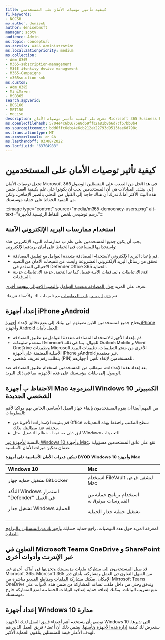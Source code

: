 ```yaml
---
title: كيفية تأثير توصيات الأمان على المستخدمين
f1.keywords:
- NOCSH
ms.author: deniseb
author: denisebmsft
manager: scotv
audience: Admin
ms.topic: conceptual
ms.service: o365-administration
ms.localizationpriority: medium
ms.collection:
- Adm_O365
- M365-subscription-management
- M365-identity-device-management
- M365-Campaigns
- m365solution-smb
ms.custom:
- Adm_O365
- MiniMaven
- MSB365
search.appverid:
- BCS160
- MET150
- MOE150
description: تعرف على كيفية تأثير توصيات الأمان Microsoft 365 Business Premium على المستخدمين وحماية بياناتك.
ms.openlocfilehash: 5704e4c6b0675e8d69ffb2a81b8b6d7bf57bb0b4
ms.sourcegitcommit: bdd6ffc6ebe4e6cb212ab22793d9513dae6d798c
ms.translationtype: MT
ms.contentlocale: ar-SA
ms.lasthandoff: 03/08/2022
ms.locfileid: "63704983"
---
```

# <a name="how-security-recommendations-affect-your-users"></a>كيفية تأثير توصيات الأمان على المستخدمين

تجعل توصيات الأمان Microsoft 365 في هذا الحل من الصعب على المتسللين الوصول إلى بيئتك. المبادلات هي أن المستخدمين يجب أن يكونوا على علم بكيفية العمل ضمن هذه البيئة الأكثر أمانا. ندرك أن هناك حاجة إلى القليل من التحلي بالصبر الإضافي، ولكن من المفيد الحفاظ على حماية مؤسستك.

:::image type="content" source="media/m365-democracy-users.png" alt-text="رسم توضيحي يلخص النقاط الرئيسية للأجهزة.":::

## <a name="use-secure-email-practices"></a>استخدام ممارسات البريد الإلكتروني الآمنة

يجب أن يكون جميع المستخدمين على علم ب ممارسات البريد الإلكتروني هذه واستخدامها للمساعدة في الحفاظ على أمان بريدهم الإلكتروني:

- قم بإعداد البريد الإلكتروني لاستخدام المصادقة متعددة العوامل مع تطبيق المصادقة.
- تحقق من رسائل البريد الإلكتروني المشروعة وابحث عن تلميحات الأمان من التصيد الاحتيالي المتقدم في Defender Office 365 الحماية.
- افتح الارتباطات والمرفقات الآمنة فقط، كما تم التحقق خزينة الارتباطات خزينة المرفقات.

تعرف على المزيد [حول المصادقة متعددة العوامل](m365bp-multifactor-authentication.md) [والتصيد الاحتيالي وهجمة أخرى](m365-campaigns-phishing-and-attacks.md).

قم [بتنزيل رسم بياني للمعلومات](m365-campaigns-protect-campaign-infographic.md) مع تلميحات لك ولأعضاء فريقك.

## <a name="set-up-iphones-and-android-devices"></a>إعداد أجهزة iPhone وAndroid

يحتاج جميع المستخدمين الذين تضيفهم إلى بيئتك إلى بضع دقائق لإعداد [أجهزة iPhone وأجهزة Android](../business/set-up-mobile-devices.md?toc=%2Fmicrosoft-365%2Fcampaigns%2Ftoc.json) للعمل بأمان:

- قم بإعداد الأجهزة لاستخدام المصادقة متعددة العوامل مع تطبيق المصادقة.
- استخدم تطبيقات Microsoft للجوال، بما في ذلك Outlook Mobile و Word OneDrive وتطبيقات Microsoft الأخرى من متجر التطبيقات. تطبيقات البريد الأصلية المضمنة على أجهزة iPhone وAndroid غير معتمدة. 
- يتطلب رقم تعريف شخصي (PIN) للمستخدمين لإلغاء تأمين أ جهازهم.

بعد إعداد هذه الإعدادات، سيطلب من المستخدمين استخدام تطبيق المصادقة عند الوصول إلى بيانات مؤسستك على هذه الأجهزة، بما في ذلك البريد.

## <a name="keep-byod-macs-and-windows-10-pcs-fresh"></a>الاحتفاظ ب أجهزة Mac المزدوجة Windows 10 الكمبيوتر الشخصي الجديدة

من المهم أيضا أن يقوم المستخدمون بإبقاء جهاز العمل الأساسي الخاص بهم مواكبا لأهم المعلومات:

- قم بتثبيت الإصدارات الأخيرة من Office سطح المكتب واحتفظ بهذه التحديثات محدثة، عند مطالبتك بذلك.
- ابق على مستجدات نظام التشغيل، مثل Windows التحديثات.

بالنسبة [للأجهزة غير Windows 10 وأجهزة Mac](m365bp-protect-pcs-macs.md)، تقع على عاتق المستخدمين مسؤولية ضمان تمكين ميزات الأمان الأساسية.

**تمكين قدرات الأمان الأساسية على أجهزة BYOD Windows 10 وأجهزة Mac**

|**Windows 10**|**Mac**|
|:-----|:------|
|تشغيل حماية جهاز BitLocker<p><p> التأكد Windows استمرار "Defender" في العمل <p>تشغيل جدار Windows الحماية| استخدام FileVault لتشفير قرص Mac <p><p>استخدام برنامج حماية من الفيروسات موثوق به <p>تشغيل حماية جدار الحماية|

لمعرفة المزيد حول هذه التوصيات، راجع حماية حسابك [وأجهزتك من المتسللين والبرامج الضارة](https://support.office.com/article/Protect-your-account-and-devices-from-hackers-and-malware-066d6216-a56b-4f90-9af3-b3a1e9a327d6#ID0EAABAAA=Windows_10).

## <a name="collaborate-using-microsoft-teams-onedrive-sharepoint-online-and-other-tools"></a>التعاون في Microsoft Teams OneDrive و SharePoint عبر الإنترنت وأدوات أخرى

قد يميل المستخدمون إلى مشاركة ملفات مؤسستك وتخزينها في أماكن أخرى غير Microsoft 365. Microsoft 365 من السهل التعاون في العمل ومشاركته بأمان قدر الإمكان. يمكنك مشاركة [الملفات ومقاطع الفيديو](share-files-and-videos.md) مباشرة من Microsoft Teams OneDrive وتدفق وحتى من داخل ملف. تساعد المشاركة من ضمن هذه الأدوات على منع تسريب البيانات. يمكنك إضافة حماية إضافية للبيانات الحساسة لمنع المشاركة خارج مؤسستك.

## <a name="set-up-managed-windows-10-devices"></a>إعداد أجهزة Windows 10 مدارة

نوصي بأن يستخدم أهم أعضاء فريق العمل لديك الأجهزة Windows 10 التي تديرها. سنعرض لك كيفية [إدارة هذه الأجهزة وتأمينها](../business/set-up-windows-devices.md?toc=/microsoft-365/campaigns/toc.json). يضمن ذلك أن أعضاء فريق العمل الذين هم الهدف الأعلى قيمة للمتسللين يتلقون الحماية الأكبر.
